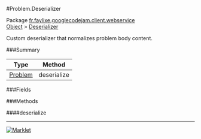 #Problem.Deserializer

Package [fr.faylixe.googlecodejam.client.webservice](../)<br>
[Object](../../../../java/langObject.md) > [Deserializer](Deserializer.md)

Custom deserializer that normalizes problem body content.

###Summary


| Type | Method |
| --- | --- |
| [Problem](Problem.md) | deserialize |

###Fields


###Methods

####deserialize


---
[![Marklet](https://img.shields.io/badge/Generated%20by-Marklet-green.svg)](https://github.com/Faylixe/marklet)